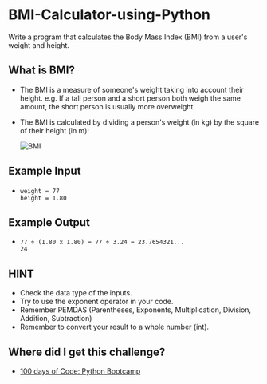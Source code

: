 # BMI-Calculator-using-Python
Write a program that calculates the Body Mass Index (BMI) from a user's weight and height.

## What is BMI?

* The BMI is a measure of someone's weight taking into account their height. e.g. If a tall person and a short person both weigh the same amount, the short person is usually more overweight.

* The BMI is calculated by dividing a person's weight (in kg) by the square of their height (in m):

    ![BMI](https://codingrooms-user-uploads-us-west-2.s3-us-west-2.amazonaws.com/be5ff193-a1ad-4f8e-ba40-504c85610518/BMI+Image+Small.jpeg)

## Example Input

* ```
  weight = 77
  height = 1.80
  ```

## Example Output

* ```
  77 ÷ (1.80 x 1.80) = 77 ÷ 3.24 = 23.7654321...
  24
  ```

## HINT

* Check the data type of the inputs.
* Try to use the exponent operator in your code.
* Remember PEMDAS (Parentheses, Exponents, Multiplication, Division, Addition, Subtraction)
* Remember to convert your result to a whole number (int).

## Where did I get this challenge?

* [100 days of Code: Python Bootcamp](https://www.udemy.com/course/100-days-of-code)